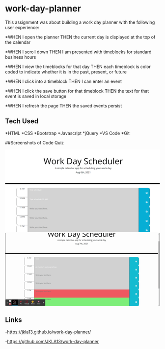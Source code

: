 # work-day-planner

This assignment was about building a work day planner with the following user experience:

\*WHEN I open the planner
THEN the current day is displayed at the top of the calendar

\*WHEN I scroll down
THEN I am presented with timeblocks for standard business hours

\*WHEN I view the timeblocks for that day
THEN each timeblock is color coded to indicate whether it is in the past, present, or future

\*WHEN I click into a timeblock
THEN I can enter an event

\*WHEN I click the save button for that timeblock
THEN the text for that event is saved in local storage

\*WHEN I refresh the page
THEN the saved events persist

## Tech Used

*HTML
*CSS
*Bootstrap
*Javascript
*jQuery
*VS Code
\*Git

##Screenshots of Code Quiz

![Screencap](./Assets/images/screencap2.PNG "Screencap")
![GIF](./Assets/images/workdaygif.gif "GIF")

## Links

-https://jkla13.github.io/work-day-planner/

-https://github.com/JKLA13/work-day-planner
